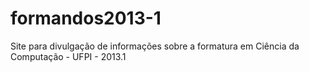 formandos2013-1
===============

Site para divulgação de informações sobre a formatura em Ciência da Computação - UFPI - 2013.1
